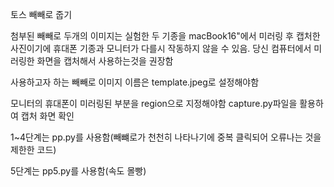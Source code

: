 토스 빼빼로 줍기

첨부된 빼빼로 두개의 이미지는 실험한 두 기종을 macBook16"에서 미러링 후 캡처한 사진이기에 휴대폰 기종과 모니터가 다를시 작동하지 않을 수 있음. 당신 컴퓨터에서 미러링한 화면을 캡처해서 사용하는것을 권장함

사용하고자 하는 빼빼로 이미지 이름은 template.jpeg로 설정해야함

모니터의 휴대폰이 미러링된 부분을 region으로 지정해야함
capture.py파일을 활용하여 캡처 화면 확인

1~4단계는 pp.py를 사용함(빼뺴로가 천천히 나타나기에 중복 클릭되어 오류나는 것을 제한한 코드)

5단계는 pp5.py를 사용함(속도 몰빵)

